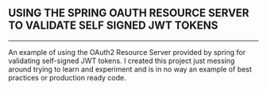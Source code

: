 
## USING THE SPRING OAUTH RESOURCE SERVER TO VALIDATE SELF SIGNED JWT TOKENS

-------
 
   
An example of using the OAuth2 Resource Server provided by spring for validating self-signed JWT tokens. 
I created this project just messing around trying to learn and experiment and is in no way an example of best practices or production ready code.